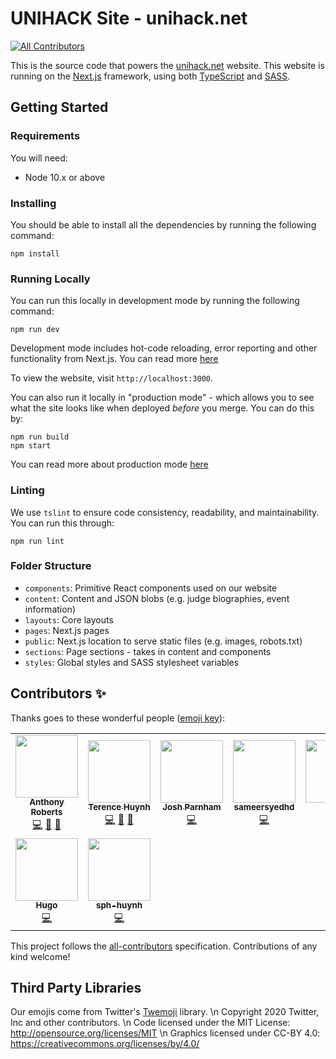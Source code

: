 # UNIHACK Site - unihack.net

<!-- ALL-CONTRIBUTORS-BADGE:START - Do not remove or modify this section -->

[![All Contributors](https://img.shields.io/badge/all_contributors-9-orange.svg?style=flat-square)](#contributors-)

<!-- ALL-CONTRIBUTORS-BADGE:END -->

This is the source code that powers the [unihack.net](unihack.net) website. This
website is running on the [Next.js][next.js] framework, using both [TypeScript][typescript] and [SASS][sass].

## Getting Started

### Requirements

You will need:

- Node 10.x or above

### Installing

You should be able to install all the dependencies by running the following
command:

```
npm install
```

### Running Locally

You can run this locally in development mode by running the following command:

```
npm run dev
```

Development mode includes hot-code reloading, error reporting and other
functionality from Next.js. You can read more [here](https://nextjs.org/docs/api-reference/cli#development)

To view the website, visit `http://localhost:3000`.

You can also run it locally in "production mode" - which allows you to see what
the site looks like when deployed _before_ you merge. You can do this by:

```
npm run build
npm start
```

You can read more about production mode [here](https://nextjs.org/docs/api-reference/cli#production)

### Linting

We use `tslint` to ensure code consistency, readability, and maintainability. You
can run this through:

```
npm run lint
```

### Folder Structure

- `components`: Primitive React components used on our website
- `content`: Content and JSON blobs (e.g. judge biographies, event information)
- `layouts`: Core layouts
- `pages`: Next.js pages
- `public`: Next.js location to serve static files (e.g. images, robots.txt)
- `sections`: Page sections - takes in content and components
- `styles`: Global styles and SASS stylesheet variables

## Contributors ✨

Thanks goes to these wonderful people ([emoji key](https://allcontributors.org/docs/en/emoji-key)):

<!-- ALL-CONTRIBUTORS-LIST:START - Do not remove or modify this section -->
<!-- prettier-ignore-start -->
<!-- markdownlint-disable -->
<table>
  <tr>
    <td align="center"><a href="https://github.com/anthonycr0"><img src="https://avatars.githubusercontent.com/u/19167953?v=4?s=100" width="100px;" alt=""/><br /><sub><b>Anthony Roberts</b></sub></a><br /><a href="https://github.com/unihackhq/unihack.net/commits?author=anthonycr0" title="Code">💻</a> <a href="#design-anthonycr0" title="Design">🎨</a> <a href="#data-anthonycr0" title="Data">🔣</a></td>
    <td align="center"><a href="http://terencehuynh.com/"><img src="https://avatars.githubusercontent.com/u/1747517?v=4?s=100" width="100px;" alt=""/><br /><sub><b>Terence Huynh</b></sub></a><br /><a href="https://github.com/unihackhq/unihack.net/commits?author=terencehuynh" title="Code">💻</a> <a href="#design-terencehuynh" title="Design">🎨</a> <a href="#data-terencehuynh" title="Data">🔣</a></td>
    <td align="center"><a href="https://joshparnham.com/"><img src="https://avatars.githubusercontent.com/u/712727?v=4?s=100" width="100px;" alt=""/><br /><sub><b>Josh Parnham</b></sub></a><br /><a href="https://github.com/unihackhq/unihack.net/commits?author=josh-" title="Code">💻</a></td>
    <td align="center"><a href="https://github.com/sameersyedhd"><img src="https://avatars.githubusercontent.com/u/39996545?v=4?s=100" width="100px;" alt=""/><br /><sub><b>sameersyedhd</b></sub></a><br /><a href="https://github.com/unihackhq/unihack.net/commits?author=sameersyedhd" title="Code">💻</a></td>
    <td align="center"><a href="https://github.com/erfanio"><img src="https://avatars.githubusercontent.com/u/9994172?v=4?s=100" width="100px;" alt=""/><br /><sub><b>Erfan</b></sub></a><br /><a href="https://github.com/unihackhq/unihack.net/commits?author=erfanio" title="Code">💻</a></td>
    <td align="center"><a href="https://github.com/GhinaY"><img src="https://avatars.githubusercontent.com/u/22129589?v=4?s=100" width="100px;" alt=""/><br /><sub><b>GhinaY</b></sub></a><br /><a href="https://github.com/unihackhq/unihack.net/commits?author=GhinaY" title="Code">💻</a></td>
    <td align="center"><a href="https://github.com/dsykesturner"><img src="https://avatars.githubusercontent.com/u/6570722?v=4?s=100" width="100px;" alt=""/><br /><sub><b>Daniel Sykes-Turner</b></sub></a><br /><a href="https://github.com/unihackhq/unihack.net/commits?author=dsykesturner" title="Code">💻</a></td>
  </tr>
  <tr>
    <td align="center"><a href="https://github.com/hugomd"><img src="https://avatars.githubusercontent.com/u/1646536?v=4?s=100" width="100px;" alt=""/><br /><sub><b>Hugo</b></sub></a><br /><a href="https://github.com/unihackhq/unihack.net/commits?author=hugomd" title="Code">💻</a></td>
    <td align="center"><a href="https://github.com/sph-huynh"><img src="https://avatars.githubusercontent.com/u/13181562?v=4?s=100" width="100px;" alt=""/><br /><sub><b>sph-huynh</b></sub></a><br /><a href="https://github.com/unihackhq/unihack.net/commits?author=sph-huynh" title="Code">💻</a></td>
  </tr>
</table>

<!-- markdownlint-restore -->
<!-- prettier-ignore-end -->

<!-- ALL-CONTRIBUTORS-LIST:END -->

This project follows the [all-contributors](https://github.com/all-contributors/all-contributors) specification. Contributions of any kind welcome!

## Third Party Libraries

Our emojis come from Twitter's [Twemoji][twemoji] library. \n
Copyright 2020 Twitter, Inc and other contributors. \n
Code licensed under the MIT License: http://opensource.org/licenses/MIT \n
Graphics licensed under CC-BY 4.0: https://creativecommons.org/licenses/by/4.0/

[next.js]: https://nextjs.org/docs/
[typescript]: https://www.typescriptlang.org/
[sass]: https://sass-lang.com/
[twemoji]: https://twemoji.twitter.com/

